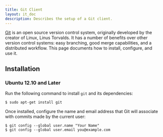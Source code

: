 ```yaml
---
title: Git Client
layout: it_doc
description: Describes the setup of a Git client.
---
```


[Git](http://git-scm.com/) is an open source version control system, originally developed by the creator of Linux, Linus Torvalds. It has a number of benefits over other version control systems: easy branching, good merge capabilities, and a distributed workflow. This page documents how to install, configure, and use it.


## Installation


### Ubuntu 12.10 and Later

Run the following command to install `git` and its dependencies:

    $ sudo apt-get install git

Once installed, configure the name and email address that Git will associate with commits made by the current user:

    $ git config --global user.name "Your Name"
    $ git config --global user.email you@example.com

